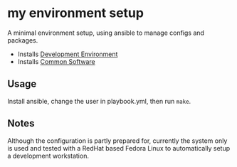 # my environment setup

A minimal environment setup, using ansible to manage configs and packages.

- Installs [Development Environment](/vars/packages-dev-RedHat.yml)
- Installs [Common Software](/vars/packages-RedHat.yml)

## Usage

Install ansible, change the user in playbook.yml, then run `make`.

## Notes

Although the configuration is partly prepared for, currently the system only is used and tested with a RedHat based Fedora Linux to automatically setup a development workstation.

